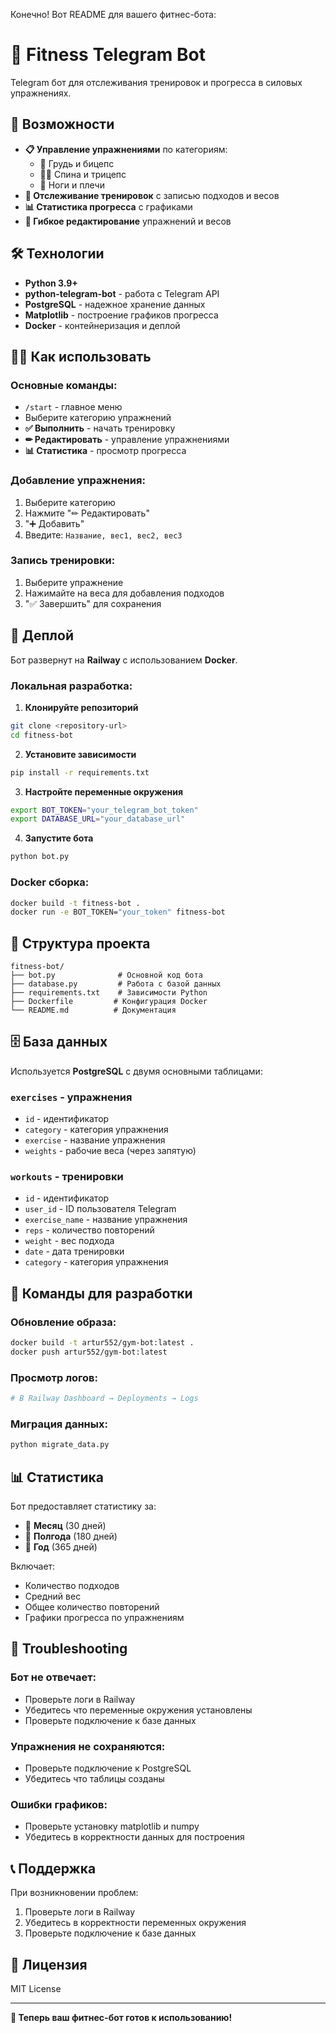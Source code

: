 Конечно! Вот README для вашего фитнес-бота:

# 💪 Fitness Telegram Bot

Telegram бот для отслеживания тренировок и прогресса в силовых упражнениях.

## 🚀 Возможности

- **📋 Управление упражнениями** по категориям:
  - 💪 Грудь и бицепс
  - 🏋️‍♂️ Спина и трицепс  
  - 🦵 Ноги и плечи
- **🎯 Отслеживание тренировок** с записью подходов и весов
- **📊 Статистика прогресса** с графиками
- **🔄 Гибкое редактирование** упражнений и весов

## 🛠 Технологии

- **Python 3.9+**
- **python-telegram-bot** - работа с Telegram API
- **PostgreSQL** - надежное хранение данных
- **Matplotlib** - построение графиков прогресса
- **Docker** - контейнеризация и деплой

## 🏃‍♂️ Как использовать

### Основные команды:
- `/start` - главное меню
- Выберите категорию упражнений
- **✅ Выполнить** - начать тренировку
- **✏ Редактировать** - управление упражнениями
- **📊 Статистика** - просмотр прогресса

### Добавление упражнения:
1. Выберите категорию
2. Нажмите "✏ Редактировать"
3. "➕ Добавить"
4. Введите: `Название, вес1, вес2, вес3`

### Запись тренировки:
1. Выберите упражнение
2. Нажимайте на веса для добавления подходов
3. "✅ Завершить" для сохранения

## 🚀 Деплой

Бот развернут на **Railway** с использованием **Docker**.

### Локальная разработка:

1. **Клонируйте репозиторий**
```bash
git clone <repository-url>
cd fitness-bot
```

2. **Установите зависимости**
```bash
pip install -r requirements.txt
```

3. **Настройте переменные окружения**
```bash
export BOT_TOKEN="your_telegram_bot_token"
export DATABASE_URL="your_database_url"
```

4. **Запустите бота**
```bash
python bot.py
```

### Docker сборка:
```bash
docker build -t fitness-bot .
docker run -e BOT_TOKEN="your_token" fitness-bot
```

## 📁 Структура проекта

```
fitness-bot/
├── bot.py              # Основной код бота
├── database.py         # Работа с базой данных
├── requirements.txt    # Зависимости Python
├── Dockerfile         # Конфигурация Docker
└── README.md          # Документация
```

## 🗄 База данных

Используется **PostgreSQL** с двумя основными таблицами:

### `exercises` - упражнения
- `id` - идентификатор
- `category` - категория упражнения
- `exercise` - название упражнения  
- `weights` - рабочие веса (через запятую)

### `workouts` - тренировки
- `id` - идентификатор
- `user_id` - ID пользователя Telegram
- `exercise_name` - название упражнения
- `reps` - количество повторений
- `weight` - вес подхода
- `date` - дата тренировки
- `category` - категория упражнения

## 🔧 Команды для разработки

### Обновление образа:
```bash
docker build -t artur552/gym-bot:latest .
docker push artur552/gym-bot:latest
```

### Просмотр логов:
```bash
# В Railway Dashboard → Deployments → Logs
```

### Миграция данных:
```bash
python migrate_data.py
```

## 📊 Статистика

Бот предоставляет статистику за:
- 📅 **Месяц** (30 дней)
- 📅 **Полгода** (180 дней) 
- 📅 **Год** (365 дней)

Включает:
- Количество подходов
- Средний вес
- Общее количество повторений
- Графики прогресса по упражнениям

## 🐛 Troubleshooting

### Бот не отвечает:
- Проверьте логи в Railway
- Убедитесь что переменные окружения установлены
- Проверьте подключение к базе данных

### Упражнения не сохраняются:
- Проверьте подключение к PostgreSQL
- Убедитесь что таблицы созданы

### Ошибки графиков:
- Проверьте установку matplotlib и numpy
- Убедитесь в корректности данных для построения

## 📞 Поддержка

При возникновении проблем:
1. Проверьте логи в Railway
2. Убедитесь в корректности переменных окружения
3. Проверьте подключение к базе данных

## 📄 Лицензия

MIT License

---

**🎯 Теперь ваш фитнес-бот готов к использованию!**